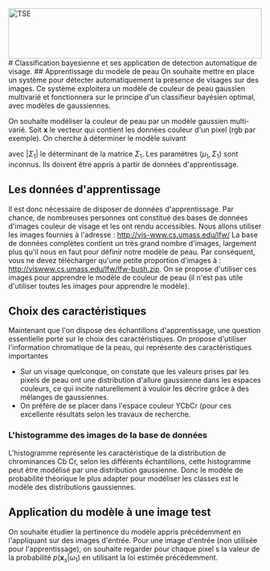 <img style="float: left" width="100%" height="100" alt="TSE"  src="https://www.telecom-st-etienne.fr/wp-content/themes/telecom/asset/images/logo.svg">
# Classification bayesienne et ses application de detection automatique de visage.
## Apprentissage du modèle de peau
On souhaite mettre en place un système pour détecter automatiquement la présence de visages sur des images. Ce système exploitera un modèle de couleur de peau gaussien multivarié et fonctionnera sur le principe d'un classifieur bayésien optimal, avec modèles de gaussiennes.

On souhaite modéliser la couleur de peau par un modèle gaussien
multi-varié. Soit $\mathbf{x}$ le vecteur qui contient les données
couleur d'un pixel (rgb par exemple). On cherche à déterminer le
modèle suivant 



avec $| \Sigma_1 |$ le déterminant de la matrice $\Sigma_1$. Les paramètres $(\mu_1, \Sigma_1)$ sont inconnus. Ils doivent être appris à partir de donnèes d'apprentissage.

## Les données d'apprentissage
Il est donc nécessaire de disposer de données d'apprentissage. Par chance, de nombreuses personnes ont constitué des bases de données d'images couleur de visage et les ont rendu accessibles. Nous allons utiliser les images fournies à l'adresse : http://vis-www.cs.umass.edu/lfw/ La base de données complètes contient un très grand nombre d'images, largement plus qu'il nous en faut pour définir notre modèle de peau. Par conséquent, vous ne devez télécharger qu'une petite proportion d'images à : http://viswww.cs.umass.edu/lfw/lfw-bush.zip. On se propose d'utiliser ces images pour apprendre le modèle de couleur de peau (il n'est pas utile d'utiliser toutes les images pour apprendre le modèle).

## Choix des caractéristiques
Maintenant que l'on dispose des échantillons d'apprentissage, une question essentielle porte sur le choix des caractéristiques. On propose d'utiliser l'information chromatique de la peau, qui représente des caractéristiques importantes
- Sur un visage quelconque, on constate que les valeurs prises par les pixels de peau ont une distribution d'allure gaussienne dans les espaces couleurs, ce qui incite naturellement à vouloir les décrire grâce à des mélanges de gaussiennes. 
- On préfére de se placer dans l'espace couleur YCbCr (pour ces excellente résultats selon les travaux de recherche.

### L'histogramme des images de la base de données
L'histogramme représente les caractéristique de la distribution de chrominances Cb Cr, selon les différents échantillons, cette histogramme peut être modélisé par une distribution gaussienne.
Donc le modèle de probabilité théorique le plus adapter pour modéliser les classes est le modèle des distributions gaussiennes.

## Application du modèle à une image test
On souhaite étudier la pertinence du modèle appris précédemment en l'appliquant sur des images d'entrée. Pour une image d'entrée (non utilisée pour l'apprentissage), on souhaite regarder pour chaque pixel s la valeur de la probabilité $p (\mathbf{x}_s | \omega_1)$ en utilisant la loi estimée précédemment.
